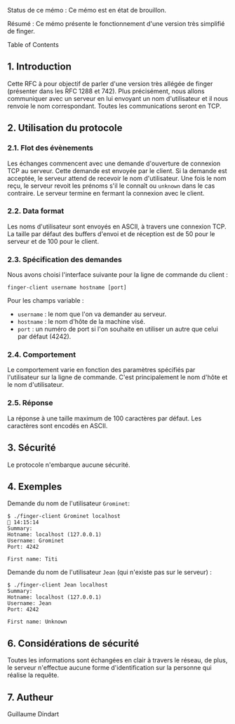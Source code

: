 Status de ce mémo :
Ce mémo est en état de brouillon. 

Résumé :
Ce mémo présente le fonctionnement d'une version très simplifié de finger.

Table of Contents

## 1. Introduction
Cette RFC à pour objectif de parler d'une version très allégée de finger (présenter dans les RFC 1288 et 742). Plus précisément, nous allons communiquer avec un serveur en lui envoyant un nom d'utilisateur et il nous renvoie le nom correspondant. Toutes les communications seront en TCP.

## 2. Utilisation du protocole
### 2.1. Flot des évènements
Les échanges commencent avec une demande d'ouverture de connexion TCP au serveur. Cette demande est envoyée par le client. Si la demande est acceptée, le serveur attend de recevoir le nom d'utilisateur. Une fois le nom reçu, le serveur revoit les prénoms s'il le connaît ou `unknown` dans le cas contraire. Le serveur termine en fermant la connexion avec le client.

### 2.2. Data format
Les noms d'utilisateur sont envoyés en ASCII, à travers une connexion TCP. La taille par défaut des buffers d'envoi et de réception est de 50 pour le serveur et de 100 pour le client.

### 2.3. Spécification des demandes
Nous avons choisi l'interface suivante pour la ligne de commande du client :

`finger-client username hostname [port]`

Pour les champs variable :
- `username` : le nom que l'on va demander au serveur.
- `hostname` : le nom d'hôte de la machine visé.
- `port` : un numéro de port si l'on souhaite en utiliser un autre que celui par défaut (4242).

### 2.4. Comportement
Le comportement varie en fonction des paramètres spécifiés par l'utilisateur sur la ligne de commande. C'est principalement le nom d'hôte et le nom d'utilisateur.

### 2.5. Réponse
La réponse à une taille maximum de 100 caractères par défaut. Les caractères sont encodés en ASCII.

## 3. Sécurité
Le protocole n'embarque aucune sécurité.

## 4. Exemples
Demande du nom de l'utilisateur `Grominet`:
```
$ ./finger-client Grominet localhost                                                                                                        14:15:14
Summary:
Hotname: localhost (127.0.0.1)
Username: Grominet
Port: 4242

First name: Titi
```

Demande du nom de l'utilisateur `Jean` (qui n'existe pas sur le serveur) :
```
$ ./finger-client Jean localhost
Summary:
Hotname: localhost (127.0.0.1)
Username: Jean
Port: 4242

First name: Unknown
```

## 6. Considérations de sécurité
Toutes les informations sont échangées en clair à travers le réseau, de plus, le serveur n'effectue aucune forme d'identification sur la personne qui réalise la requête.

## 7. Autheur
Guillaume Dindart